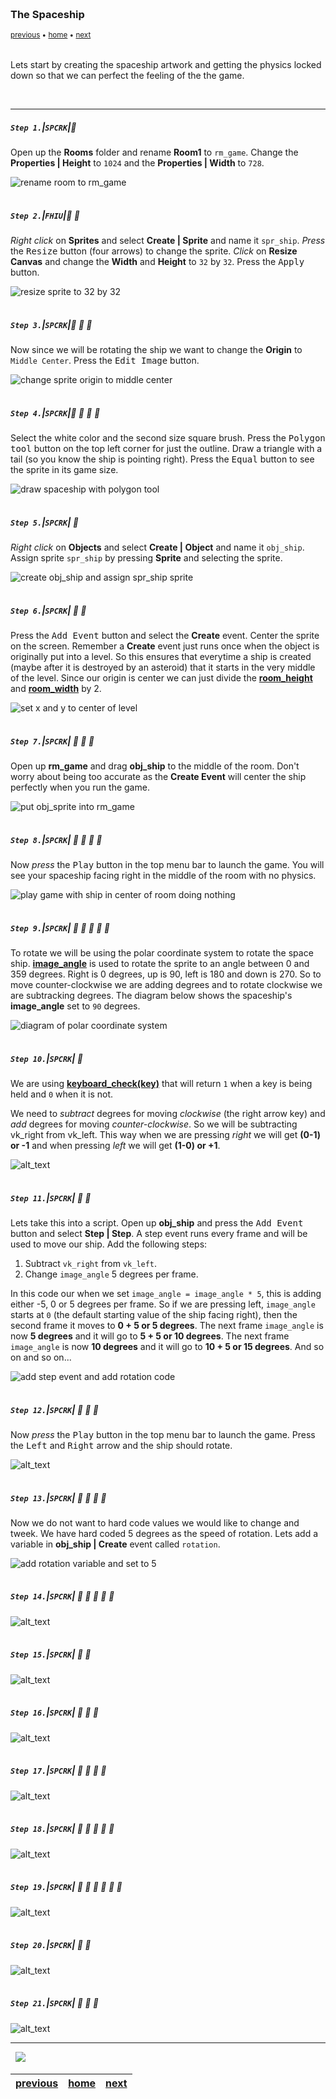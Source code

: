 <img src="https://via.placeholder.com/1000x4/45D7CA/45D7CA" alt="drawing" height="4px"/>

### The Spaceship

<sub>[previous](../setting-up/README.md#user-content-setting-up) • [home](../README.md#user-content-gms2-ue4-space-rocks) • [next](../)</sub>

<img src="https://via.placeholder.com/1000x4/45D7CA/45D7CA" alt="drawing" height="4px"/>

Lets start by creating the spaceship artwork and getting the physics locked down so that we can perfect the feeling of the the game.

<br>

---


##### `Step 1.`\|`SPCRK`|:small_blue_diamond:

Open up the **Rooms** folder and rename **Room1** to `rm_game`.  Change the **Properties | Height** to `1024` and the **Properties | Width** to `728`.

![rename room to rm_game](images/renameRoomGame.png)

<img src="https://via.placeholder.com/500x2/45D7CA/45D7CA" alt="drawing" height="2px" alt = ""/>

##### `Step 2.`\|`FHIU`|:small_blue_diamond: :small_blue_diamond: 

*Right click* on **Sprites** and select **Create | Sprite** and name it `spr_ship`.  *Press* the <kbd>Resize</kbd> button (four arrows) to change the sprite. *Click* on **Resize Canvas** and change the **Width** and **Height** to `32` by `32`. Press the <kbd>Apply</kbd> button.

![resize sprite to 32 by 32](images/resize32by32.png)

<img src="https://via.placeholder.com/500x2/45D7CA/45D7CA" alt="drawing" height="2px" alt = ""/>

##### `Step 3.`\|`SPCRK`|:small_blue_diamond: :small_blue_diamond: :small_blue_diamond:

Now since we will be rotating the ship we want to change the **Origin** to `Middle Center`. Press the <kbd>Edit Image</kbd> button.

![change sprite origin to middle center](images/originMiddleCenter.png)

<img src="https://via.placeholder.com/500x2/45D7CA/45D7CA" alt="drawing" height="2px" alt = ""/>

##### `Step 4.`\|`SPCRK`|:small_blue_diamond: :small_blue_diamond: :small_blue_diamond: :small_blue_diamond:

Select the white color and the second size square brush.  Press the <kbd>Polygon tool</kbd> button on the top left corner for just the outline.  Draw a triangle with a tail (so you know the ship is pointing right). Press the <kbd>Equal</kbd> button to see the sprite in its game size.

![draw spaceship with polygon tool](images/DrawSpaceship.gif)

<img src="https://via.placeholder.com/500x2/45D7CA/45D7CA" alt="drawing" height="2px" alt = ""/>

##### `Step 5.`\|`SPCRK`| :small_orange_diamond:

*Right click* on **Objects** and select **Create | Object** and name it `obj_ship`.  Assign sprite `spr_ship` by pressing **Sprite** and selecting the sprite.

![create obj_ship and assign spr_ship sprite](images/objShip.png)


<img src="https://via.placeholder.com/500x2/45D7CA/45D7CA" alt="drawing" height="2px" alt = ""/>

##### `Step 6.`\|`SPCRK`| :small_orange_diamond: :small_blue_diamond:

Press the <kbd>Add Event</kbd> button and select the **Create** event.  Center the sprite on the screen.  Remember a **Create** event just runs once when the object is originally put into a level.  So this ensures that everytime a ship is created (maybe after it is destroyed by an asteroid) that it starts in the very middle of the level. Since our origin is center we can just divide the **[room_height](https://manual.yoyogames.com/GameMaker_Language/GML_Reference/Asset_Management/Rooms/room_height.htm)** and **[room_width](https://manual.yoyogames.com/GameMaker_Language/GML_Reference/Asset_Management/Rooms/room_width.htm)** by 2.

![set x and y to center of level](images/addShipCreateEvent.png)

<img src="https://via.placeholder.com/500x2/45D7CA/45D7CA" alt="drawing" height="2px" alt = ""/>

##### `Step 7.`\|`SPCRK`| :small_orange_diamond: :small_blue_diamond: :small_blue_diamond:

Open up **rm_game** and drag **obj_ship** to the middle of the room.  Don't worry about being too accurate as the **Create Event** will center the ship perfectly when you run the game.

![put obj_sprite into rm_game](images/shipInRoom.png)

<img src="https://via.placeholder.com/500x2/45D7CA/45D7CA" alt="drawing" height="2px" alt = ""/>

##### `Step 8.`\|`SPCRK`| :small_orange_diamond: :small_blue_diamond: :small_blue_diamond: :small_blue_diamond:

Now *press* the <kbd>Play</kbd> button in the top menu bar to launch the game. You will see your spaceship facing right in the middle of the room with no physics.

![play game with ship in center of room doing nothing](images/shipInRoomGame.png)

<img src="https://via.placeholder.com/500x2/45D7CA/45D7CA" alt="drawing" height="2px" alt = ""/>

##### `Step 9.`\|`SPCRK`| :small_orange_diamond: :small_blue_diamond: :small_blue_diamond: :small_blue_diamond: :small_blue_diamond:

To rotate we will be using the polar coordinate system to rotate the space ship.  **[image_angle](https://manual.yoyogames.com/GameMaker_Language/GML_Reference/Asset_Management/Sprites/Sprite_Instance_Variables/image_angle.htm)** is used to rotate the sprite to an angle between 0 and 359 degrees.  Right is 0 degrees, up is 90, left is 180 and down is 270.  So to move counter-clockwise we are adding degrees and to rotate clockwise we are subtracking degrees. The diagram below shows the spaceship's **image_angle** set to `90` degrees.

![diagram of polar coordinate system](images/polarCoordinate.png)

<img src="https://via.placeholder.com/500x2/45D7CA/45D7CA" alt="drawing" height="2px" alt = ""/>

##### `Step 10.`\|`SPCRK`| :large_blue_diamond:


We are using **[keyboard_check(key)](https://manual.yoyogames.com/GameMaker_Language/GML_Reference/Game_Input/Keyboard_Input/keyboard_check.htm)** that will return `1` when a key is being held and `0` when it is not. 

We need to *subtract* degrees for moving *clockwise* (the right arrow key) and *add* degrees for moving *counter-clockwise*.  So we will be subtracting vk_right from vk_left.  This way when we are pressing *right* we will get **(0-1) or -1** and when pressing *left* we will get **(1-0) or +1**.

![alt_text](images/addSubtract.png)

<img src="https://via.placeholder.com/500x2/45D7CA/45D7CA" alt="drawing" height="2px" alt = ""/>

##### `Step 11.`\|`SPCRK`| :large_blue_diamond: :small_blue_diamond: 

Lets take this into a script.  Open up **obj_ship** and press the <kbd>Add Event</kbd> button and select **Step | Step**.  A step event runs every frame and will be used to move our ship. Add the following steps:

1.  Subtract `vk_right` from `vk_left`.
2.  Change `image_angle` 5 degrees per frame.

In this code our when we set `image_angle = image_angle * 5`, this is adding either -5, 0 or 5 degrees  per frame. So if we are pressing left, `image_angle` starts at `0` (the default starting value of the ship facing right), then the second frame it moves to **0 + 5 or 5 degrees**. The next frame `image_angle` is now **5 degrees** and it will go to **5 + 5 or 10 degrees**. The next frame `image_angle` is now **10 degrees** and it will go to **10 + 5 or 15 degrees**. And so on and so on...


![add step event and add rotation code](images/rotateShipStep.png)

<img src="https://via.placeholder.com/500x2/45D7CA/45D7CA" alt="drawing" height="2px" alt = ""/>


##### `Step 12.`\|`SPCRK`| :large_blue_diamond: :small_blue_diamond: :small_blue_diamond: 

Now *press* the <kbd>Play</kbd> button in the top menu bar to launch the game. Press the <kbd>Left</kbd> and <kbd>Right</kbd> arrow and the ship should rotate.

![alt_text](images/RotatingShip.gif)

<img src="https://via.placeholder.com/500x2/45D7CA/45D7CA" alt="drawing" height="2px" alt = ""/>

##### `Step 13.`\|`SPCRK`| :large_blue_diamond: :small_blue_diamond: :small_blue_diamond:  :small_blue_diamond: 

Now we do not want to hard code values we would like to change and tweek.  We have hard coded 5 degrees as the speed of rotation.  Lets add a variable in **obj_ship | Create** event called `rotation`.

![add rotation variable and set to 5](images/AddRotationVar.png)

<img src="https://via.placeholder.com/500x2/45D7CA/45D7CA" alt="drawing" height="2px" alt = ""/>

##### `Step 14.`\|`SPCRK`| :large_blue_diamond: :small_blue_diamond: :small_blue_diamond: :small_blue_diamond:  :small_blue_diamond: 

![alt_text](images/.png)

<img src="https://via.placeholder.com/500x2/45D7CA/45D7CA" alt="drawing" height="2px" alt = ""/>

##### `Step 15.`\|`SPCRK`| :large_blue_diamond: :small_orange_diamond: 

![alt_text](images/.png)

<img src="https://via.placeholder.com/500x2/45D7CA/45D7CA" alt="drawing" height="2px" alt = ""/>

##### `Step 16.`\|`SPCRK`| :large_blue_diamond: :small_orange_diamond:   :small_blue_diamond: 

![alt_text](images/.png)

<img src="https://via.placeholder.com/500x2/45D7CA/45D7CA" alt="drawing" height="2px" alt = ""/>

##### `Step 17.`\|`SPCRK`| :large_blue_diamond: :small_orange_diamond: :small_blue_diamond: :small_blue_diamond:

![alt_text](images/.png)

<img src="https://via.placeholder.com/500x2/45D7CA/45D7CA" alt="drawing" height="2px" alt = ""/>

##### `Step 18.`\|`SPCRK`| :large_blue_diamond: :small_orange_diamond: :small_blue_diamond: :small_blue_diamond: :small_blue_diamond:

![alt_text](images/.png)

<img src="https://via.placeholder.com/500x2/45D7CA/45D7CA" alt="drawing" height="2px" alt = ""/>

##### `Step 19.`\|`SPCRK`| :large_blue_diamond: :small_orange_diamond: :small_blue_diamond: :small_blue_diamond: :small_blue_diamond: :small_blue_diamond:

![alt_text](images/.png)

<img src="https://via.placeholder.com/500x2/45D7CA/45D7CA" alt="drawing" height="2px" alt = ""/>

##### `Step 20.`\|`SPCRK`| :large_blue_diamond: :large_blue_diamond:

![alt_text](images/.png)

<img src="https://via.placeholder.com/500x2/45D7CA/45D7CA" alt="drawing" height="2px" alt = ""/>

##### `Step 21.`\|`SPCRK`| :large_blue_diamond: :large_blue_diamond: :small_blue_diamond:

![alt_text](images/.png)

___


<img src="https://via.placeholder.com/1000x4/dba81a/dba81a" alt="drawing" height="4px" alt = ""/>

<img src="https://via.placeholder.com/1000x100/45D7CA/000000/?text=Next Up - ADD NEXT PAGE">

<img src="https://via.placeholder.com/1000x4/dba81a/dba81a" alt="drawing" height="4px" alt = ""/>

| [previous](../setting-up/README.md#user-content-setting-up)| [home](../README.md#user-content-gms2-ue4-space-rocks) | [next](../)|
|---|---|---|
